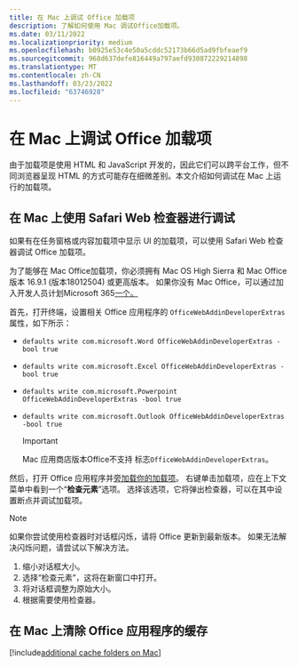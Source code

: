 ```yaml
---
title: 在 Mac 上调试 Office 加载项
description: 了解如何使用 Mac 调试Office加载项。
ms.date: 03/11/2022
ms.localizationpriority: medium
ms.openlocfilehash: b0925e53c4e50a5cddc52173b66d5ad9fbfeaef9
ms.sourcegitcommit: 968d637defe816449a797aefd930872229214898
ms.translationtype: MT
ms.contentlocale: zh-CN
ms.lasthandoff: 03/23/2022
ms.locfileid: "63746928"
---
```

# <a name="debug-office-add-ins-on-a-mac"></a>在 Mac 上调试 Office 加载项

由于加载项是使用 HTML 和 JavaScript 开发的，因此它们可以跨平台工作，但不同浏览器呈现 HTML 的方式可能存在细微差别。本文介绍如何调试在 Mac 上运行的加载项。

## <a name="debugging-with-safari-web-inspector-on-a-mac"></a>在 Mac 上使用 Safari Web 检查器进行调试

如果有在任务窗格或内容加载项中显示 UI 的加载项，可以使用 Safari Web 检查器调试 Office 加载项。

为了能够在 Mac Office加载项，你必须拥有 Mac OS High Sierra 和 Mac Office 版本 16.9.1 (版本18012504) 或更高版本。 如果你没有 Mac Office，可以通过加入开发人员计划Microsoft 365[一个。](https://developer.microsoft.com/office/dev-program)

首先，打开终端，设置相关 Office 应用程序的 `OfficeWebAddinDeveloperExtras` 属性，如下所示：

- `defaults write com.microsoft.Word OfficeWebAddinDeveloperExtras -bool true`

- `defaults write com.microsoft.Excel OfficeWebAddinDeveloperExtras -bool true`

- `defaults write com.microsoft.Powerpoint OfficeWebAddinDeveloperExtras -bool true`

- `defaults write com.microsoft.Outlook OfficeWebAddinDeveloperExtras -bool true`

    > [!IMPORTANT]
    > Mac 应用商店版本Office不支持 标志`OfficeWebAddinDeveloperExtras`。

然后，打开 Office 应用程序并[旁加载你的加载项](sideload-an-office-add-in-on-ipad-and-mac.md)。 右键单击加载项，应在上下文菜单中看到一个“**检查元素**”选项。 选择该选项，它将弹出检查器，可以在其中设置断点并调试加载项。

> [!NOTE]
> 如果你尝试使用检查器时对话框闪烁，请将 Office 更新到最新版本。 如果无法解决闪烁问题，请尝试以下解决方法。
>
> 1. 缩小对话框大小。
> 1. 选择“检查元素”，这将在新窗口中打开。
> 1. 将对话框调整为原始大小。
> 1. 根据需要使用检查器。

## <a name="clearing-the-office-applications-cache-on-a-mac"></a>在 Mac 上清除 Office 应用程序的缓存

[!include[additional cache folders on Mac](../includes/mac-cache-folders.md)]

